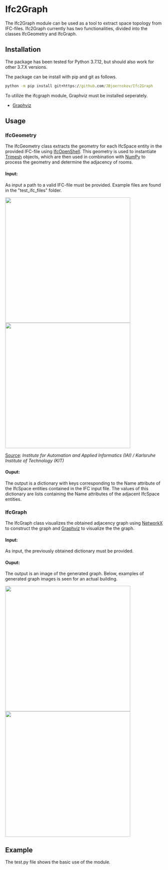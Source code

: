# Ifc2Graph

The Ifc2Graph module can be used as a tool to extract space topology from IFC-files. 
Ifc2Graph currently has two functionalities, divided into the classes IfcGeometry and IfcGraph.

## Installation

The package has been tested for Python 3.7.12, but should also work for other 3.7.X versions. 

The package can be install with pip and git as follows.
```bat
python -m pip install git+https://github.com/JBjoernskov/Ifc2Graph
```

To utilize the ifcgraph module, Graphviz must be installed seperately. 
- [Graphviz](https://graphviz.org)


## Usage 


### IfcGeometry
The IfcGeometry class extracts the geometry for each IfcSpace entity in the provided IFC-file using [IfcOpenShell](http://ifcopenshell.org/python). This geometry is used to instantiate [Trimesh](https://trimsh.org) objects, which are then used in combination with [NumPy](https://numpy.org) to process the geometry and determine the adjacency of rooms. 

#### Input:
As input a path to a valid IFC-file must be provided. Example files are found in the "test_ifc_files" folder.

<p float="left">
    <img src="https://user-images.githubusercontent.com/74002963/174432556-3e2abdf3-794f-4a54-a24c-0efa45717420.png" width="400">
    <img src="https://user-images.githubusercontent.com/74002963/174432617-f8bc0f66-387d-45f2-9285-7edd3a0620fc.png" width="400">
</p>

[Source](https://www.ifcwiki.org/index.php?title=KIT_IFC_Examples): 
*Institute for Automation and Applied Informatics (IAI) / Karlsruhe Institute of Technology (KIT)*

#### Ouput:
The output is a dictionary with keys corresponding to the Name attribute of the IfcSpace entities contained in the IFC input file.
The values of this dictionary are lists containing the Name attributes of the adjacent IfcSpace entities.


### IfcGraph
The IfcGraph class visualizes the obtained adjacency graph using [NetworkX](https://networkx.org) to construct the graph and [Graphviz](https://graphviz.org) to visualize the the graph.

#### Input:
As input, the previously obtained dictionary must be provided. 

#### Ouput:
The output is an image of the generated graph.
Below, examples of generated graph images is seen for an actual building. 

<p float="left">
    <img src="https://user-images.githubusercontent.com/74002963/174341376-44a9bcea-aec3-4a21-b186-1f16fc31a294.png" width="400">
    <img src="https://user-images.githubusercontent.com/74002963/174342723-81112bf1-4928-452a-b142-6d8372bd83e8.png" width="400">
</p>



## Example
The test.py file shows the basic use of the module.








